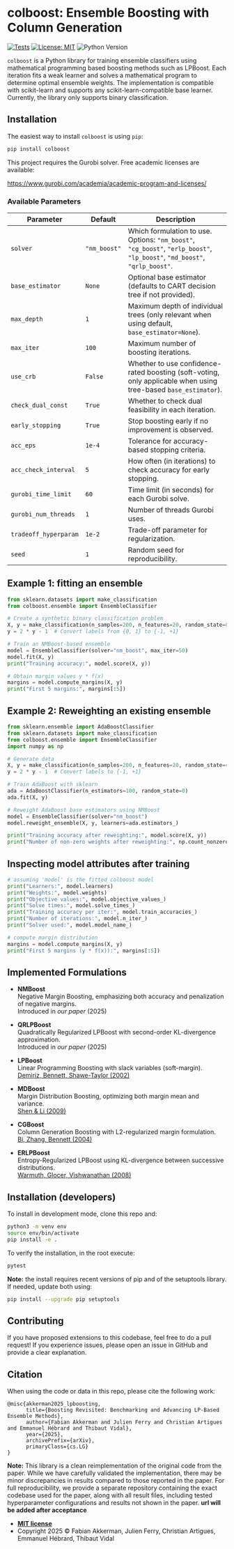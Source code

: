# colboost: Ensemble Boosting with Column Generation

[![Tests](https://github.com/frakkerman/colboost/actions/workflows/test.yml/badge.svg)](https://github.com/frakkerman/colboost/actions/workflows/test.yml)
[![License: MIT](https://img.shields.io/badge/License-MIT-blue.svg)](https://github.com/frakkerman/colboost/blob/main/LICENSE)
![Python Version](https://img.shields.io/badge/python-%3E=3.9-blue)


`colboost` is a Python library for training ensemble classifiers using mathematical programming based boosting methods such as LPBoost. Each iteration fits a weak learner and solves a mathematical program to determine optimal ensemble weights. The implementation is compatible with scikit-learn and supports any scikit-learn-compatible base learner. Currently, the library only supports binary classification.

## Installation

The easiest way to install `colboost` is using `pip`:

```bash
pip install colboost
```

This project requires the Gurobi solver. Free academic licenses are available:

https://www.gurobi.com/academia/academic-program-and-licenses/

### Available Parameters

| Parameter | Default | Description                                                                                                                |
|---|---|----------------------------------------------------------------------------------------------------------------------------|
| `solver` | `"nm_boost"` | Which formulation to use. Options: `"nm_boost"`, `"cg_boost"`, `"erlp_boost"`, `"lp_boost"`, `"md_boost"`, `"qrlp_boost"`. |
| `base_estimator` | `None` | Optional base estimator (defaults to CART decision tree if not provided).                                                  |
| `max_depth` | `1` | Maximum depth of individual trees (only relevant when using default, `base_estimator=None`).                               |
| `max_iter` | `100` | Maximum number of boosting iterations.                                                                                     |
| `use_crb` | `False` | Whether to use confidence-rated boosting (soft-voting, only applicable when using tree-based `base_estimator`).              |
| `check_dual_const` | `True` | Whether to check dual feasibility in each iteration.                                                                       |
| `early_stopping` | `True` | Stop boosting early if no improvement is observed.                                                                         |
| `acc_eps` | `1e-4` | Tolerance for accuracy-based stopping criteria.                                                                            |
| `acc_check_interval` | `5` | How often (in iterations) to check accuracy for early stopping.                                                            |
| `gurobi_time_limit` | `60` | Time limit (in seconds) for each Gurobi solve.                                                                             |
| `gurobi_num_threads` | `1` | Number of threads Gurobi uses.                                                                                             |
| `tradeoff_hyperparam` | `1e-2` | Trade-off parameter for regularization.                                                                                    |
| `seed` | `1` | Random seed for reproducibility.                                                                                           |


## Example 1: fitting an ensemble

```python
from sklearn.datasets import make_classification
from colboost.ensemble import EnsembleClassifier

# Create a synthetic binary classification problem
X, y = make_classification(n_samples=200, n_features=20, random_state=0)
y = 2 * y - 1  # Convert labels from {0, 1} to {-1, +1}

# Train an NMBoost-based ensemble
model = EnsembleClassifier(solver="nm_boost", max_iter=50)
model.fit(X, y)
print("Training accuracy:", model.score(X, y))

# Obtain margin values y * f(x)
margins = model.compute_margins(X, y)
print("First 5 margins:", margins[:5])

```

## Example 2: Reweighting an existing ensemble

```python
from sklearn.ensemble import AdaBoostClassifier
from sklearn.datasets import make_classification
from colboost.ensemble import EnsembleClassifier
import numpy as np

# Generate data
X, y = make_classification(n_samples=200, n_features=20, random_state=42)
y = 2 * y - 1  # Convert labels to {-1, +1}

# Train AdaBoost with sklearn
ada = AdaBoostClassifier(n_estimators=100, random_state=0)
ada.fit(X, y)

# Reweight AdaBoost base estimators using NMBoost
model = EnsembleClassifier(solver="nm_boost")
model.reweight_ensemble(X, y, learners=ada.estimators_)

print("Training accuracy after reweighting:", model.score(X, y))
print("Number of non-zero weights after reweighting:", np.count_nonzero(model.weights))
```

## Inspecting model attributes after training

```python
# assuming 'model' is the fitted colboost model
print("Learners:", model.learners) 
print("Weights:", model.weights) 
print("Objective values:", model.objective_values_)
print("Solve times:", model.solve_times_)    
print("Training accuracy per iter:", model.train_accuracies_)
print("Number of iterations:", model.n_iter_)
print("Solver used:", model.model_name_)

# compute margin distribution
margins = model.compute_margins(X, y)
print("First 5 margins (y * f(x)):", margins[:5])
```

## Implemented Formulations

- **NMBoost**  
  Negative Margin Boosting, emphasizing both accuracy and penalization of negative margins.  
  Introduced in *our paper* (2025)

- **QRLPBoost**  
  Quadratically Regularized LPBoost with second-order KL-divergence approximation.  
  Introduced in *our paper* (2025)

- **LPBoost**  
  Linear Programming Boosting with slack variables (soft-margin).  
  [Demiriz, Bennett, Shawe-Taylor (2002)](http://dx.doi.org/10.1023/A:1012470815092)

- **MDBoost**  
  Margin Distribution Boosting, optimizing both margin mean and variance.  
  [Shen & Li (2009)](https://doi.org/10.1109/TNN.2010.2040484)

- **CGBoost**  
  Column Generation Boosting with L2-regularized margin formulation.  
  [Bi, Zhang, Bennett (2004)](https://doi.org/10.1145/1014052.1014113)

- **ERLPBoost**  
  Entropy-Regularized LPBoost using KL-divergence between successive distributions.  
  [Warmuth, Glocer, Vishwanathan (2008)](https://doi.org/10.1007/978-3-540-87987-9_23)

## Installation (developers)

To install in development mode, clone this repo and:

```bash
python3 -m venv env
source env/bin/activate
pip install -e .
```

To verify the installation, in the root execute:

```bash
pytest
```

**Note:** the install requires recent versions of pip and of the setuptools library. If needed, update both using:

```bash
pip install --upgrade pip setuptools
```

## Contributing

If you have proposed extensions to this codebase, feel free to do a pull request! If you experience issues, please open an issue in GitHub and provide a clear explanation.

## Citation

When using the code or data in this repo, please cite the following work:

```
@misc{akkerman2025_lpboosting,
      title={Boosting Revisited: Benchmarking and Advancing LP-Based Ensemble Methods}, 
      author={Fabian Akkerman and Julien Ferry and Christian Artigues and Emmanuel Hébrard and Thibaut Vidal},
      year={2025},
      archivePrefix={arXiv},
      primaryClass={cs.LG}
}
```

**Note:** This library is a clean reimplementation of the original code from the paper. While we have carefully validated the implementation, there may be minor discrepancies in results compared to those reported in the paper. 
For full reproducibility, we provide a separate repository containing the exact codebase used for the paper, along with all result files, including tested hyperparameter configurations and results not shown in the paper. **url will be added after acceptance**

- **[MIT license](http://opensource.org/licenses/mit-license.php)**
- Copyright 2025 © Fabian Akkerman, Julien Ferry, Christian Artigues, Emmanuel Hébrard, Thibaut Vidal
